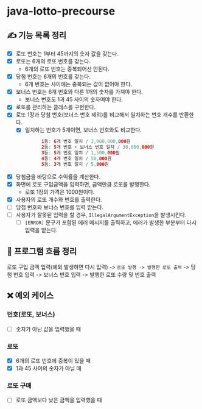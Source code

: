# java-lotto-precourse

## ✍ 기능 목록 정리
- [x] 로또 번호는 1부터 45까지의 숫자 값을 갖는다.
- [x] 로또는 6개의 로또 번호를 갖는다.
  - 6개의 로또 번호는 중복되어선 안된다.
- [x] 당첨 번호는 6개의 번호를 갖는다.
  - 6개 번호는 사이에는 중복되는 값이 없어야 한다.
- [x] 보너스 번호는 6개 번호와 다른 1개의 숫자를 가져야 한다.
  - 보너스 번호도 1과 45 사이의 숫자여야 한다.
- [x] 로또를 관리하는 클래스를 구현한다.
- [x] 로또 1장과 당첨 번호(보너스 번호 제외)를 비교해서 일치하는 번호 개수를 반환한다.
  - [x] 일치하는 번호가 5개이면, 보너스 번호와도 비교한다.
    ```java
          1등: 6개 번호 일치 / 2,000,000,000원
          2등: 5개 번호 + 보너스 번호 일치 / 30,000,000원
          3등: 5개 번호 일치 / 1,500,000원
          4등: 4개 번호 일치 / 50,000원
          5등: 3개 번호 일치 / 5,000원
    ```
- [x] 당첨금을 바탕으로 수익률을 계산한다.
- [x] 화면에 로또 구입금액을 입력하면, 금액만큼 로또를 발행한다.
  - 로또 1장의 가격은 1000원이다.
- [x] 사용자의 로또 개수와 번호를 출력한다.
- [ ] 당첨 번호와 보너스 번호를 입력 받는다.
- [ ] 사용자가 잘못된 입력을 할 경우, `IllegalArgumentException`을 발생시킨다.
  - [ ] `[ERROR]` 문구가 포함된 에러 메시지를 출력하고, 에러가 발생한 부분부터 다시 입력을 받는다.

## 🔀 프로그램 흐름 정리
로또 구입 금액 입력(예외 발생하면 다시 입력) -> `로또 발행 -> 발행한 로또 출력`
-> 당첨 번호 입력 -> 보너스 번호 입력 -> 발행한 로또 수량 및 번호 출력


## ❌ 예외 케이스

### 번호(로또, 보너스)
- [ ] 숫자가 아닌 값을 입력했을 때

### 로또
- [x] 6개의 로또 번호에 중복이 있을 때
- [x] 1과 45 사이의 숫자가 아닐 때

### 로또 구매
- [ ] 로또 금액보다 낮은 금액을 입력했을 때
